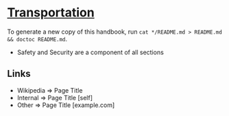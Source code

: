 # [Transportation](https://en.wikipedia.org/wiki/Transport)

To generate a new copy of this handbook, run `cat */README.md > README.md && doctoc README.md`.

<!-- START doctoc -->
<!-- END doctoc -->

* Safety and Security are a component of all sections

## Links

* Wikipedia => Page Title
* Internal => Page Title [self]
* Other => Page Title [example.com]

